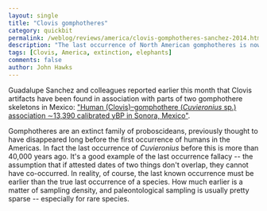 ```yaml
---
layout: single 
title: "Clovis gomphotheres" 
category: quickbit
permalink: /weblog/reviews/america/clovis-gomphotheres-sanchez-2014.html
description: "The last occurrence of North American gomphotheres is now one of the earliest occurrences of the Clovis culture."
tags: [Clovis, America, extinction, elephants] 
comments: false 
author: John Hawks 
---
```


Guadalupe Sanchez and colleagues reported earlier this month that Clovis artifacts have been found in association with parts of two gomphothere skeletons in Mexico: <a href="http://dx.doi/org/10.1073/pnas.1404546111">"Human (Clovis)–gomphothere (<em>Cuvieronius</em> sp.) association ∼13,390 calibrated yBP in Sonora, Mexico"</a>. 

Gomphotheres are an extinct family of proboscideans, previously thought to have disappeared long before the first occurrence of humans in the Americas. In fact the last occurrence of <em>Cuvieronius</em> before this is more than 40,000 years ago. It's a good example of the last occurrence fallacy -- the assumption that if attested dates of two things don't overlap, they cannot have co-occurred. In reality, of course, the last known occurrence must be earlier than the true last occurrence of a species. How much earlier is a matter of sampling density, and paleontological sampling is usually pretty sparse -- especially for rare species. 
